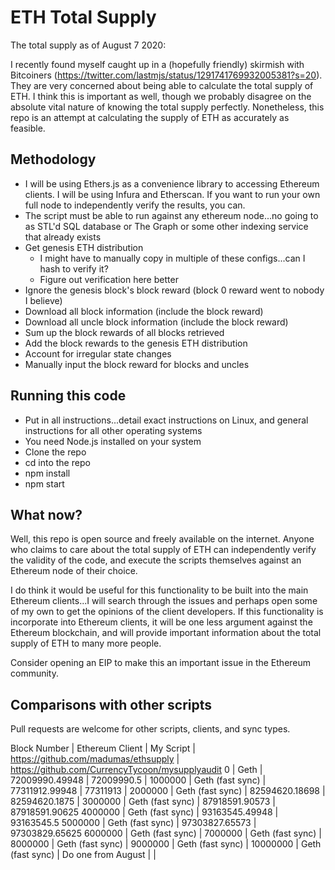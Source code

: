 # ETH Total Supply

The total supply as of August 7 2020: 

I recently found myself caught up in a (hopefully friendly) skirmish with Bitcoiners (https://twitter.com/lastmjs/status/1291741769932005381?s=20). They are very concerned about being able to calculate the total supply of ETH. I think this is important as well, though we probably disagree on the absolute vital nature of knowing the total supply perfectly. Nonetheless, this repo is an attempt at calculating the supply of ETH as accurately as feasible.

## Methodology

* I will be using Ethers.js as a convenience library to accessing Ethereum clients. I will be using Infura and Etherscan. If you want to run your own full node to independently verify the results, you can.
* The script must be able to run against any ethereum node...no going to as STL'd SQL database or The Graph or some other indexing service that already exists
* Get genesis ETH distribution
  * I might have to manually copy in multiple of these configs...can I hash to verify it?
  * Figure out verification here better
* Ignore the genesis block's block reward (block 0 reward went to nobody I believe)
* Download all block information (include the block reward)
* Download all uncle block information (include the block reward)
* Sum up the block rewards of all blocks retrieved
* Add the block rewards to the genesis ETH distribution
* Account for irregular state changes
* Manually input the block reward for blocks and uncles

## Running this code

* Put in all instructions...detail exact instructions on Linux, and general instructions for all other operating systems
* You need Node.js installed on your system
* Clone the repo
* cd into the repo
* npm install
* npm start

## What now?

Well, this repo is open source and freely available on the internet. Anyone who claims to care about the total supply of ETH can independently verify the validity of the code, and execute the scripts themselves against an Ethereum node of their choice.

I do think it would be useful for this functionality to be built into the main Ethereum clients...I will search through the issues and perhaps open some of my own to get the opinions of the client developers. If this functionality is incorporate into Ethereum clients, it will be one less argument against the Ethereum blockchain, and will provide important information about the total supply of ETH to many more people.

Consider opening an EIP to make this an important issue in the Ethereum community.

## Comparisons with other scripts

Pull requests are welcome for other scripts, clients, and sync types.

Block Number | Ethereum Client | My Script | https://github.com/madumas/ethsupply | https://github.com/CurrencyTycoon/mysupplyaudit
0 | Geth | 72009990.49948 | 72009990.5 |
1000000 | Geth (fast sync) | 77311912.99948 | 77311913 |
2000000 | Geth (fast sync) | 82594620.18698 | 82594620.1875 |
3000000 | Geth (fast sync) | 87918591.90573 | 87918591.90625
4000000 | Geth (fast sync) | 93163545.49948 | 93163545.5
5000000 | Geth (fast sync) | 97303827.65573 | 97303829.65625
6000000 | Geth (fast sync) |
7000000 | Geth (fast sync) |
8000000 | Geth (fast sync) |
9000000 | Geth (fast sync) |
10000000 | Geth (fast sync) |
Do one from August | |